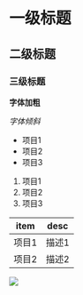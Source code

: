 # 一级标题

## 二级标题


### 三级标题

**字体加粗**

*字体倾斜*

- 项目1
- 项目2
- 项目3

1. 项目1
2. 项目2
3. 项目3

| item | desc |
|------|------|
| 项目1  | 描述1  |
| 项目2  | 描述2  |

<img src="http://gips0.baidu.com/it/u=3602773692,1512483864&fm=3028&app=3028&f=JPEG&fmt=auto?w=960&h=1280">
